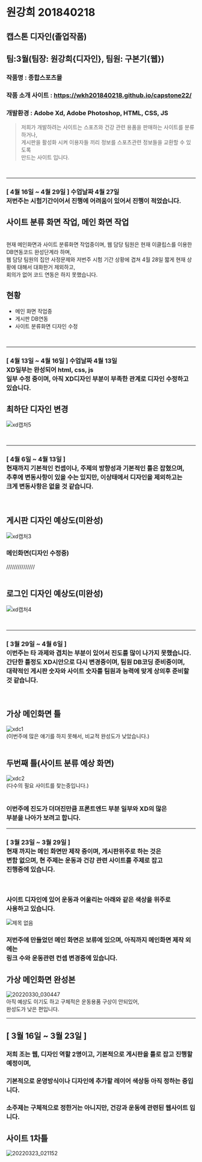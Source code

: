 # 원강희 201840218

## 캡스톤 디자인(졸업작품)
## 팀:3월(팀장: 원강희{디자인}, 팀원: 구본기{웹})
### 작품명 : 종합스포츠몰
### 작품 소개 사이트 : https://wkh201840218.github.io/capstone22/
### 개발환경 : Adobe Xd, Adobe Photoshop, HTML, CSS, JS

>저희가 개발하려는 사이트는 스포츠와 건강 관련 용품을 판매하는 사이트를 분류하거나,<br>게시판을 활성화 시켜 이용자들 끼리 정보를 스포츠관련 정보들을 교환할 수 있도록<br>만드는 사이트 입니다.
<br>


***
### [ 4월 16일 ~ 4월 29일 ] 수업날짜 4월 27일 <br>저번주는 시험기간이어서 진행에 어려움이 있어서 진행이 적었습니다.
## 사이트 분류 화면 작업, 메인 화면 작업
<br> 현재 메인화면과 사이트 분류화면 작업중이며, 웹 담당 팀원은 현재 이클립스를 이용한 DB연동코드 완성단계라 하며,<br>웹 담당 팀원의 집안 사정문제와 저번주 시험 기간 상황에 겹쳐 4월 28일 짧게 현재 상황에 대해서 대화한거 제외하고,<br>회의가 없어 코드 연동은 하지 못했습니다.

## 현황
* 메인 화면 작업중
* 게시판 DB연동
* 사이트 분류화면 디자인 수정
<br>

***
### [ 4월 13일 ~ 4월 16일 ] 수업날짜 4월 13일 <br>XD일부는 완성되어 html, css, js<br>일부 수정 중이며, 아직 XD디자인 부분이 부족한 관계로 디자인 수정하고 있습니다.<br>
## 최하단 디자인 변경
![xd캡처5](https://user-images.githubusercontent.com/80237099/163442750-95633ded-7dbb-49a6-aae3-459deba17f86.png)<br>



<br>

***
### [ 4월 6일 ~ 4월 13일 ] <br>현재까지 기본적인 컨셉이나, 주제의 방향성과 기본적인 틀은 잡혔으며,<br>추후에 변동사항이 있을 수는 있지만, 이상태에서 디자인을 제외하고는<br>크게 변동사항은 없을 것 같습니다.
<br>

## 게시판 디자인 예상도(미완성)
![xd캡처3](https://user-images.githubusercontent.com/80237099/163057477-53b636c4-e858-4d24-8f34-e50051b9b7dd.png)<br>
### 메인화면(디자인 수정중)
///////////////
<br>
<br>

## 로그인 디자인 예상도(미완성)
![xd캡처4](https://user-images.githubusercontent.com/80237099/163057894-e540ab35-d0db-4588-988c-b475973e0397.png)


<br>

***

### [ 3월 29일 ~ 4월 6일 ] <br>이번주는 타 과제와 겹치는 부분이 있어서 진도를 많이 나가지 못했습니다.<br>간단한 틀정도 XD시안으로 다시 변경중이며, 팀원 DB코딩 준비중이며,<br>대략적인 게시판 숫자와 사이트 숫자를 팀원과 능력에 맞게 상의후 준비할 것 같습니다.
<br>


## 가상 메인화면 틀
![xdc1](https://user-images.githubusercontent.com/80237099/161802428-697aaae9-c01c-449e-9c27-7831bd18c49c.png)<br>
(이번주에 많은 얘기를 하지 못해서, 비교적 완성도가 낮았습니다.)<br>
<br>

## 두번째 틀(사이트 분류 예상 화면)
![xdc2](https://user-images.githubusercontent.com/80237099/161802437-eb89ff55-2326-44ec-8b4a-7b8c5733822c.png)<br>
(다수의 필요 사이트를 찾는중입니다.)<br>
<br>

### 이번주에 진도가 더뎌진만큼 프론트엔드 부분 일부와 XD의 많은<br>부분을 나아가 보려고 합니다.


***
### [ 3월 23일 ~ 3월 29일 ] <br>현재 까지는 메인 화면만 제작 중이며, 게시판위주로 하는 것은<br>변함 없으며, 현 주제는 운동과 건강 관련 사이트를 주제로 잡고<br>진행중에 있습니다.
<br>

### 사이트 디자인에 있어 운동과 어울리는 아래와 같은 색상을 위주로<br>사용하고 있습니다.
![제목 없음](https://user-images.githubusercontent.com/80237099/160675946-bd03895f-d7d8-42f0-8f13-d664d0448c28.png)
<br>
### 저번주에 만들었던 메인 화면은 보류에 있으며, 아직까지 메인화면 제작 외에는<br>링크 수와 운동관련 컨셉 변경중에 있습니다.

## 가상 메인화면 완성본
![20220330_030447](https://user-images.githubusercontent.com/80237099/160676625-b993faa2-e192-469b-acad-a7cfce2ff092.png)<br>
아직 예상도 이기도 하고 구체적은 운동용품 구상이 안되있어,<br>
완성도가 낮은 편입니다.








***
## [ 3월 16일 ~ 3월 23일 ]

### 저희 조는 웹, 디자인 역할 2명이고, 기본적으로 게시판을 틀로 잡고 진행할 예정이며,<br>
### 기본적으로 운영방식이나 디자인에 추가할 레이어 색상등 아직 정하는 중입니다.<br>
### 소주제는 구체적으로 정한거는 아니지만, 건강과 운동에 관련된 웹사이트 입니다.<br>
## 사이트 1차틀
![20220323_021152](https://user-images.githubusercontent.com/80237099/159537187-b47ba3fd-d59e-42d4-9884-5c6f4ec30e8e.png)<br>


